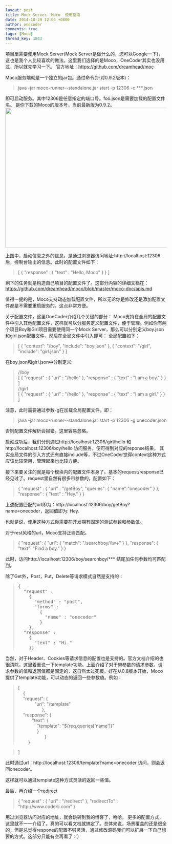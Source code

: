 ```yaml
---
layout: post
title: Mock Server- Moco  使用指南
date: 2014-10-29 12:04 +0800
author: onecoder
comments: true
tags: [Moco]
thread_key: 1843
---
```

项目里需要使用Mock Server(Mock Server是做什么的，您可以Google一下)，这也是我个人比较喜欢的做法。这里我们选择的是Moco，OneCoder其实也没用过，所以就先学习一下。
官方地址：https://github.com/dreamhead/moc

Moco服务端就是一个独立的jar包。通过命令(针对0.9.2版本)：
<blockquote>java -jar moco-runner-<version>-standalone.jar start -p 12306 -c ***.json</blockquote>
即可启动服务。其中12306是任意指定的端口号。foo.json是需要加载的配置文件名。<version> 是你下载的Moco的版本号，当前最新版为0.9.2。

<img class="aligncenter" src="http://onecoder.qiniudn.com/start-moco.png" alt="" width="674" height="437" />

上图中，启动信息之外的信息，是通过浏览器访问地址:http://localhost:12306后，控制台输出的信息。此时的配置文件如下：
<blockquote>
<div>[
{
"response" :
{
"text" : "Hello, Moco"
}
}
]</div></blockquote>
剩下的任务就是构造自己项目的配置文件了。这部分内容的详细文档在：<a href="https://github.com/dreamhead/moco/blob/master/moco-doc/apis.md">https://github.com/dreamhead/moco/blob/master/moco-doc/apis.md</a>

值得一提的是，Moco支持动态加载配置文件，所以无论你是修改还是添加配置文件都是不需要重启服务的。这点非常方便。

关于配置文件，这里OneCoder介绍几个关键的部分：
Moco支持在全局的配置文件中引入其他配置文件，这样就可以分服务定义配置文件，便于管理。例如你有两个项目Boy和Girl项目需要使用同一个Mock Server，那么可以分别定义boy.json和girl.json配置文件，然后在全局文件中引入即可：
全局配置如下：
<blockquote>
<div>[
{
"context": "/boy",
"include": "boy.json"
},
{
"context": "/girl",
"include": "girl.json"
}
]</div></blockquote>
在boy.json和girl.json中分别定义:
<div>
<blockquote>
<div>//boy</div>
<div>[
{
"request" : {
"uri" : "/hello"
},
"response" : {
"text" : "I am a boy."
}
}
]</div>
<div>//girl</div>
<div>[
{
"request" : {
"uri" : "/hello"
},
"response" : {
"text" : "I am a girl."
}
}
]</div></blockquote>
</div>
注意，此时需要通过参数-g在加载全局配置文件。即：
<blockquote>java -jar moco-runner-<version>-standalone.jar start -p 12306 -g onecoder.json</blockquote>
否则配置文件解析会报错。这里容易忽略。

启动成功后，我们分别通过http://localhost:12306/girl/hello 和 http://localhost:12306/boy/hello 访问服务，便可得到对应的reponse结果。
其实全局文件的引入方式还有直接include等，不过OneCoder觉得context这种方式应该比较常用，管理起来也比较方便。

接下来要关注的就是每个模块内的配置文件本身了。基本的request/response已经见过了。request里自然有很多带参数的，配置如下：
<blockquote>
<div>{
"request" : {
"uri" : "/getBoy",
"queries":
{
"name":"onecoder"
}
},
"response" : {
"text" : "Hey."
}
}</div></blockquote>
上述配置匹配的url即为：http://localhost:12306/boy/getBoy?name=onecoder，返回值即为: Hey.

也就是说，使用这种方式你需要在开发期有固定的测试参数和参数值。

对于rest风格的url，Moco支持正则匹配。
<blockquote>
<div>{
"request":
{
"uri":
{
"match": "/searchboy/\\w+"
}
},
"response":
{
"text": "Find a boy."
}
}</div></blockquote>
此时，访问http://localhost:12306/boy/searchboy/*** 结尾加任何参数均可匹配到。

除了Get外，Post，Put，Delete等请求模式自然是支持的：
<div>
<blockquote>
<pre>{
  "request" :
    {
      "method" : "post",
      "forms" :
        {
          "name" : "onecoder"
        }
    },
  "response" : 
    {
      "text" : "Hi."
    }}</pre>
</blockquote>
</div>
当然，对于Header、Cookies等请求信息的配置也是支持的。官方文档介绍的也很清除，这里着重说一下template功能。上面介绍了对于带参数的请求参数，请求参数的值和返回值都是固定的，这自然太过死板。好在从0.8版本开始，Moco提供了template功能，可以动态的返回一些参数值。例如：
<div>
<blockquote>
<div>[</div>
<div>    {
<div>    "request": {</div>
<div>             "uri": "/template"</div>
<div>                   },</div>
<div>    "response": {</div>
<div>           "text": {</div>
<div>               "template": "${req.queries['name']}"</div>
</div>
<div>               }</div>
<div>                     }</div>
<div>        }</div></blockquote>
<div>
<blockquote>
<div>]</div></blockquote>
</div>
</div>
此时通过url：http://localhost:12306/template?name=onecoder 访问，则会返回onecoder。

这样就可以通过template这种方式灵活的返回一些值。

最后，再介绍一个redirect
<blockquote>
<div>{
"request" :
{
"uri" : "/redirect"
},
"redirectTo" : "http://www.coderli.com"
}</div></blockquote>
用过浏览器访问对应的地址，就会跳转到我的博客了，哈哈。
更多的配置方式，这里就不一一介绍了。真的可以看文档就搞定了。总体来说，场景覆盖的还是很全的，但是总觉得respone的配置不够灵活，通过修改源码我们可以扩展一下自己想要的方式。这部分只能有空再看了：）
